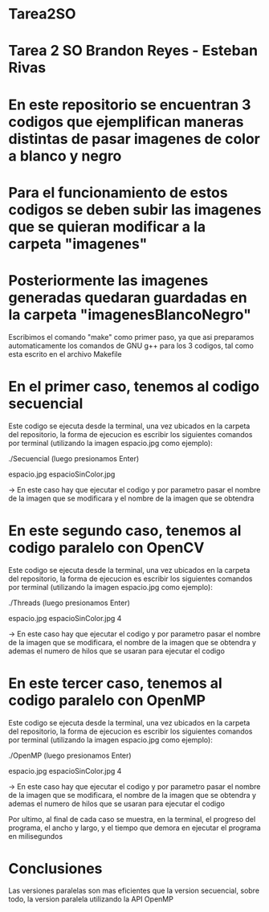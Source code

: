 # Tarea2SO

# Tarea 2 SO Brandon Reyes - Esteban Rivas
# En este repositorio se encuentran 3 codigos que ejemplifican maneras distintas de pasar imagenes de color a blanco y negro 

# Para el funcionamiento de estos codigos se deben subir las imagenes que se quieran modificar a la carpeta "imagenes" 
# Posteriormente las imagenes generadas quedaran guardadas en la carpeta "imagenesBlancoNegro"

Escribimos el comando "make" como primer paso, ya que asi preparamos automaticamente los comandos de GNU g++ para los 3 codigos, tal como esta escrito en el archivo Makefile

# En el primer caso, tenemos al codigo secuencial
Este codigo se ejecuta desde la terminal, una vez ubicados en la carpeta del repositorio, la forma de ejecucion es escribir los siguientes comandos por terminal (utilizando la imagen espacio.jpg como ejemplo):

./Secuencial (luego presionamos Enter)

espacio.jpg espacioSinColor.jpg 

-> En este caso hay que ejecutar el codigo y por parametro pasar el nombre de la imagen que se modificara y el nombre de la imagen que se obtendra

# En este segundo caso, tenemos al codigo paralelo con OpenCV
Este codigo se ejecuta desde la terminal, una vez ubicados en la carpeta del repositorio, la forma de ejecucion es escribir los siguientes comandos por terminal (utilizando la imagen espacio.jpg como ejemplo):

./Threads (luego presionamos Enter)

espacio.jpg espacioSinColor.jpg 4

-> En este caso hay que ejecutar el codigo y por parametro pasar el nombre de la imagen que se modificara, el nombre de la imagen que se obtendra y ademas el numero de hilos que se usaran para ejecutar el codigo

# En este tercer caso, tenemos al codigo paralelo con OpenMP
Este codigo se ejecuta desde la terminal, una vez ubicados en la carpeta del repositorio, la forma de ejecucion es escribir los siguientes comandos por terminal (utilizando la imagen espacio.jpg como ejemplo):

./OpenMP (luego presionamos Enter)

espacio.jpg espacioSinColor.jpg 4

-> En este caso hay que ejecutar el codigo y por parametro pasar el nombre de la imagen que se modificara, el nombre de la imagen que se obtendra y ademas el numero de hilos que se usaran para ejecutar el codigo


Por ultimo, al final de cada caso se muestra, en la terminal, el progreso del programa, el ancho y largo, y el tiempo que demora en ejecutar el programa en milisegundos

# Conclusiones

Las versiones paralelas son mas eficientes que la version secuencial, sobre todo, la version paralela utilizando la API OpenMP